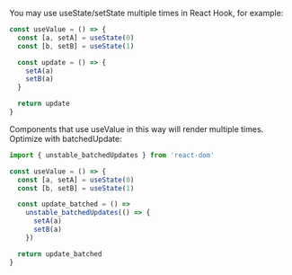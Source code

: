 You may use useState/setState multiple times in React Hook, for example:
```ts
const useValue = () => {
  const [a, setA] = useState(0)
  const [b, setB] = useState(1)

  const update = () => {
    setA(a)
    setB(a)
  }

  return update
}
```
Components that use useValue in this way will render multiple times.
Optimize with batchedUpdate:
```ts
import { unstable_batchedUpdates } from 'react-dom'

const useValue = () => {
  const [a, setA] = useState(0)
  const [b, setB] = useState(1)

  const update_batched = () =>
    unstable_batchedUpdates(() => {
      setA(a)
      setB(a)
    })

  return update_batched
}
```